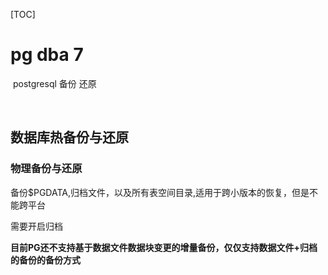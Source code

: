 [TOC]

# pg dba 7



​	postgresql 备份 还原

​	

## 数据库热备份与还原



### 物理备份与还原

备份$PGDATA,归档文件，以及所有表空间目录,适用于跨小版本的恢复，但是不能跨平台

需要开启归档

**目前PG还不支持基于数据文件数据块变更的增量备份，仅仅支持数据文件+归档的备份的备份方式**

